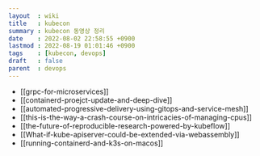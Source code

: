 ```yaml
---
layout  : wiki
title   : kubecon
summary : kubecon 동영상 정리
date    : 2022-08-02 22:58:55 +0900
lastmod : 2022-08-19 01:01:46 +0900
tags    : [kubecon, devops]
draft   : false
parent  : devops
---
```


- [[grpc-for-microservices]]
- [[containerd-proejct-update-and-deep-dive]]
- [[automated-progressive-delivery-using-gitops-and-service-mesh]]
- [[this-is-the-way-a-crash-course-on-intricacies-of-managing-cpus]]
- [[the-future-of-reproducible-research-powered-by-kubeflow]]
- [[What-if-kube-apiserver-could-be-extended-via-webassembly]]
- [[running-containerd-and-k3s-on-macos]]
